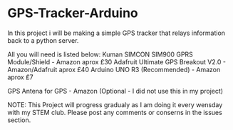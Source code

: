 # GPS-Tracker-Arduino
In this project i will be making a simple GPS tracker that relays information back to a python server.

All you will need is listed below:
  Kuman SIMCON SIM900 GPRS Module/Shield - Amazon aprox £30
  Adafruit Ultimate GPS Breakout V2.0 - Amazon/Adafruit aprox £40
  Arduino UNO R3 (Recommended)        - Amazon aprox £7
  
  GPS Antena for GPS - Amazon (Optional - I did not use this in my project)
  
  NOTE: This Project will progress gradualy as I am doing it every wensday with my STEM club. Please post any comments or conserns in the issues section.
